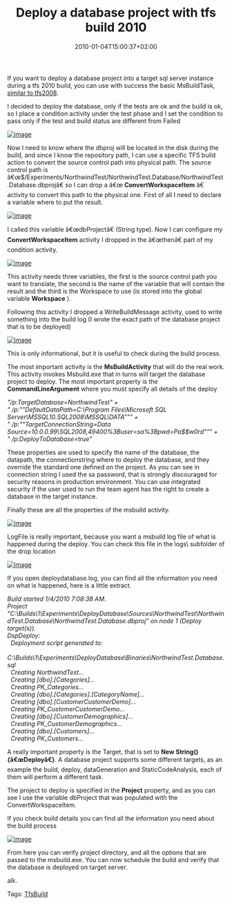 ﻿---
title: "Deploy a database project with tfs build 2010"
description: ""
date: 2010-01-04T15:00:37+02:00
draft: false
tags: [DataDude,TFS Build,workflow]
categories: [Team Foundation Server]
---
If you want to deploy a database project into a target sql server instance during a tfs 2010 build, you can use with success the basic MsBuildTask, [similar to tfs2008](http://www.codewrecks.com/blog/index.php/2009/10/23/automatic-deployment-of-a-web-application-with-tfs-build/).

I decided to deploy the database, only if the tests are ok and the build is ok, so I place a condition activity under the test phase and I set the condition to pass only if the test and build status are different from Failed

[![image](http://www.codewrecks.com/blog/wp-content/uploads/2010/01/image_thumb.png "image")](http://www.codewrecks.com/blog/wp-content/uploads/2010/01/image.png)

Now I need to know where the dbproj will be located in the disk during the build, and since I know the repository path, I can use a specific TFS build action to convert the source control path into physical path. The source control path is â€œ$/Experiments/NorthwindTest/NorthwindTest.Database/NorthwindTest.Database.dbprojâ€ so I can drop a â€œ **ConvertWorkspaceItem** â€ activity to convert this path to the physical one. First of all I need to declare a variable where to put the result.

[![image](http://www.codewrecks.com/blog/wp-content/uploads/2010/01/image_thumb1.png "image")](http://www.codewrecks.com/blog/wp-content/uploads/2010/01/image1.png)

I called this variable â€œdbProjectâ€ (String type). Now I can configure my  **ConvertWorkspaceItem** activity I dropped in the â€œthenâ€ part of my condition activity.

[![image](http://www.codewrecks.com/blog/wp-content/uploads/2010/01/image_thumb2.png "image")](http://www.codewrecks.com/blog/wp-content/uploads/2010/01/image2.png)

This activity needs three variables, the first is the source control path you want to translate, the second is the name of the variable that will contain the result and the third is the Workspace to use (is stored into the global variable  **Workspace** ).

Following this activity I dropped a WriteBuildMessage activity, used to write something into the build log (I wrote the exact path of the database project that is to be deployed)

[![image](http://www.codewrecks.com/blog/wp-content/uploads/2010/01/image_thumb3.png "image")](http://www.codewrecks.com/blog/wp-content/uploads/2010/01/image3.png)

This is only informational, but it is useful to check during the build process.

The most important activity is the  **MsBuildActivity** that will do the real work. This activity invokes Msbuild.exe that in turns will target the database project to deploy. The most important property is the  **CommandLineArgument** where you must specify all details of the deploy

*"/p:TargetDatabase=NorthwindTest" +       
" /p:""DefaultDataPath=C:\Program Files\Microsoft SQL Server\MSSQL10.SQL2008\MSSQL\DATA""" +        
" /p:""TargetConnectionString=Data Source=10.0.0.99\SQL2008,49400%3Buser=sa%3Bpwd=Pa$$w0rd""" +        
" /p:DeployToDatabase=true"*

These properties are used to specify the name of the database, the datapath, the connectionstring where to deploy the database, and they override the standard one defined on the project. As you can see in connection string I used the sa password, that is strongly discouraged for security reasons in production environment. You can use integrated security if the user used to run the team agent has the right to create a database in the target instance.

Finally these are all the properties of the msbuild activity.

[![image](http://www.codewrecks.com/blog/wp-content/uploads/2010/01/image_thumb4.png "image")](http://www.codewrecks.com/blog/wp-content/uploads/2010/01/image4.png)

LogFile is really important, because you want a msbuild log file of what is happened during the deploy. You can check this file in the logs\ subfolder of the drop location

[![image](http://www.codewrecks.com/blog/wp-content/uploads/2010/01/image_thumb5.png "image")](http://www.codewrecks.com/blog/wp-content/uploads/2010/01/image5.png)

If you open deploydatabase.log, you can find all the information you need on what is happened, here is a little extract.

*Build started 1/4/2010 7:08:38 AM.       
Project "C:\Builds\1\Experiments\DeployDatabase\Sources\NorthwindTest\NorthwindTest.Database\NorthwindTest.Database.dbproj" on node 1 (Deploy target(s)).        
DspDeploy:        
  Deployment script generated to:        
  C:\Builds\1\Experiments\DeployDatabase\Binaries\NorthwindTest.Database.sql        
  Creating NorthwindTest…        
  Creating [dbo].[Categories]…        
  Creating PK\_Categories…        
  Creating [dbo].[Categories].[CategoryName]…        
  Creating [dbo].[CustomerCustomerDemo]…        
  Creating PK\_CustomerCustomerDemo…        
  Creating [dbo].[CustomerDemographics]…        
  Creating PK\_CustomerDemographics…        
  Creating [dbo].[Customers]…        
  Creating PK\_Customers…*

A really important property is the Target, that is set to  **New String() {â€œDeployâ€}**. A database project supports some different targets, as an example the build, deploy, dataGeneration and StaticCodeAnalysis, each of them will perform a different task.

The project to deploy is specified in the  **Project** property, and as you can see I use the variable dbProject that was populated with the ConvertWorkspaceItem.

If you check build details you can find all the information you need about the build process

[![image](http://www.codewrecks.com/blog/wp-content/uploads/2010/01/image_thumb6.png "image")](http://www.codewrecks.com/blog/wp-content/uploads/2010/01/image6.png)

From here you can verify project directory, and all the options that are passed to the msbuild.exe. You can now schedule the build and verify that the database is deployed on target server.

alk.

Tags: [TfsBuild](http://technorati.com/tag/TfsBuild)
